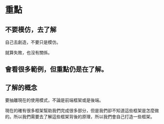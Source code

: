 # 重點

## 不要模仿，去了解

自己去創造，不要只是模仿。

就算失敗，也沒有關係。

## 會看很多範例，但重點仍是在了解。

## 了解的概念

要抽離現在的使用模式，不論是前端框架或是後端。

現在的確有很多框架幫助我們完成很多部分，但是我們卻不知道這些框架是怎麼做的。所以我們需要去了解這些框架背後的原理，所以我們會自己打造一些框架。

